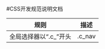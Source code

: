 #CSS开发规范说明文档

|规则|描述|
|--------------------------|--------------------------|
|全局选择器以“.c_”开头| .c_nav |